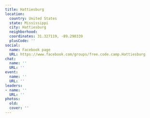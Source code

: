 ```yaml
---
title: Hattiesburg
location:
  country: United States
  state: Mississippi
  city: Hattiesburg
  neighborhood: 
  coordinates: 31.327119, -89.290339
  plusCode: ''
social:
  name: Facebook page
  URL: https://www.facebook.com/groups/free.code.camp.Hattiesburg
chat:
  name: ''
  URL: ''
event:
  name: ''
  URL: ''
leaders:
- name: ''
  URL: ''
photos:
  old: 
  cover: ''
---
```

